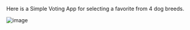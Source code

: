 Here is a Simple Voting App for selecting a favorite from 4 dog breeds.


![image](https://github.com/user-attachments/assets/8883cd84-11c5-4ef0-9eff-3b120ef27997)

